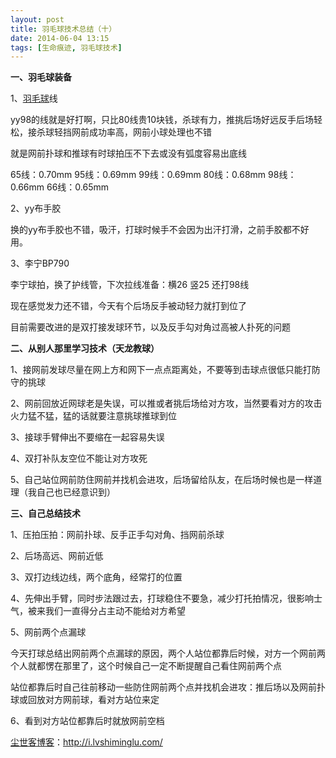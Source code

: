 ```yaml
---
layout: post
title: 羽毛球技术总结（十）
date: 2014-06-04 13:15
tags: [生命痕迹, 羽毛球技术]
---
```

<strong>一、羽毛球装备</strong>

1、<a href="http://i.lvshiminglu.com/tag/%e7%be%bd%e6%af%9b%e7%90%83" target="_blank">羽毛球</a>线

yy98的线就是好打啊，只比80线贵10块钱，杀球有力，推挑后场好远反手后场轻松，接杀球轻挡网前成功率高，网前小球处理也不错

就是网前扑球和推球有时球拍压不下去或没有弧度容易出底线

65线：0.70mm
95线：0.69mm
99线：0.69mm
80线：0.68mm
98线：0.66mm
66线：0.65mm

2、yy布手胶

换的yy布手胶也不错，吸汗，打球时候手不会因为出汗打滑，之前手胶都不好用。

3、李宁BP790

李宁球拍，换了护线管，下次拉线准备：横26 竖25 还打98线

现在感觉发力还不错，今天有个后场反手被动轻力就打到位了

目前需要改进的是双打接发球环节，以及反手勾对角过高被人扑死的问题

<strong>二、从别人那里学习技术（天龙教球）</strong>

1、接网前发球尽量在网上方和网下一点点距离处，不要等到击球点很低只能打防守的挑球

2、网前回放近网球老是失误，可以推或者挑后场给对方攻，当然要看对方的攻击火力猛不猛，猛的话就要注意挑球推球到位

3、接球手臂伸出不要缩在一起容易失误

4、双打补队友空位不能让对方攻死

5、自己站位网前防住网前并找机会进攻，后场留给队友，在后场时候也是一样道理（我自己也已经意识到）

<strong>三、自己总结技术</strong>

1、压拍压拍：网前扑球、反手正手勾对角、挡网前杀球

2、后场高远、网前近低

3、双打边线边线，两个底角，经常打的位置

4、先伸出手臂，同时步法跟过去，打球稳住不要急，减少打托拍情况，很影响士气，被来我们一直得分占主动不能给对方希望

5、网前两个点漏球

今天打球总结出网前两个点漏球的原因，两个人站位都靠后时候，对方一个网前两个人就都愣在那里了，这个时候自己一定不断提醒自己看住网前两个点

站位都靠后时自己往前移动一些防住网前两个点并找机会进攻：推后场以及网前扑球或回放对方网前球，看对方站位来定

6、看到对方站位都靠后时就放网前空档

<a href="http://i.lvshiminglu.com/">尘世客博客</a>：<a href="http://i.lvshiminglu.com/">http://i.lvshiminglu.com/</a>

